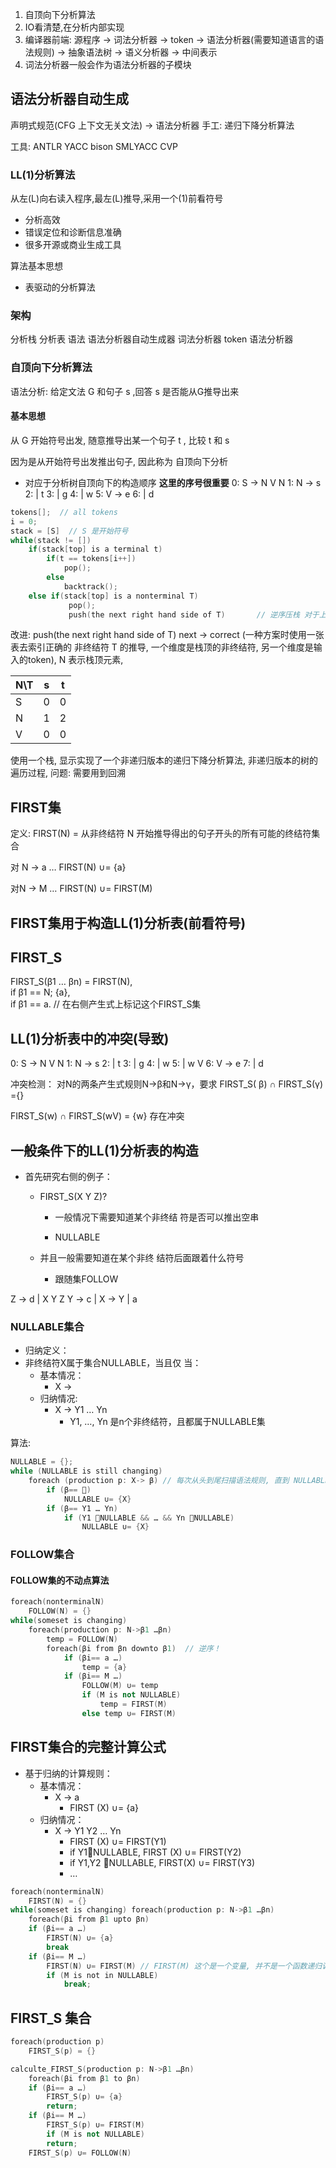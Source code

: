 1. 自顶向下分析算法
2. IO看清楚,在分析内部实现
3. 编译器前端: 源程序 -> 词法分析器 -> token -> 语法分析器(需要知道语言的语法规则) -> 抽象语法树 -> 语义分析器 -> 中间表示
4. 词法分析器一般会作为语法分析器的子模块
   

## 语法分析器自动生成
声明式规范(CFG 上下文无关文法) -> 语法分析器
手工: 递归下降分析算法

工具: ANTLR YACC bison SMLYACC CVP

### LL(1)分析算法
从左(L)向右读入程序,最左(L)推导,采用一个(1)前看符号
* 分析高效
* 错误定位和诊断信息准确
* 很多开源或商业生成工具

算法基本思想
* 表驱动的分析算法

### 架构
分析栈  分析表 语法 语法分析器自动生成器 词法分析器 token  语法分析器

### 自顶向下分析算法
语法分析: 给定文法 G 和句子 s ,回答 s 是否能从G推导出来

#### 基本思想
从 G 开始符号出发, 随意推导出某一个句子 t , 比较 t 和 s 

因为是从开始符号出发推出句子, 因此称为 自顶向下分析
* 对应于分析树自顶向下的构造顺序
**这里的序号很重要**
0: S -> N V N
1: N -> s
2:    | t
3:    | g
4:    | w
5: V -> e
6:    | d

```c
tokens[];  // all tokens
i = 0;
stack = [S]  // S 是开始符号
while(stack != [])
    if(stack[top] is a terminal t)
        if(t == tokens[i++])
            pop();
        else 
            backtrack();
    else if(stack[top] is a nonterminal T)
             pop();
             push(the next right hand side of T)       // 逆序压栈 对于上面的 CFG (Context Free Grammar), 第一次压入的是 底(N2  V N1)顶
```
改进: 
push(the next right hand side of T)   next -> correct (一种方案时使用一张表去索引正确的 非终结符 T 的推导, 一个维度是栈顶的非终结符, 另一个维度是输入的token), N 表示栈顶元素, 

N\T | s | t
---------|----------|---------
 S | 0 | 0
 N | 1 | 2
 V | 0 | 0


使用一个栈, 显示实现了一个非递归版本的递归下降分析算法, 非递归版本的树的遍历过程, 
问题:
需要用到回溯


## FIRST集
定义:
FIRST(N) = 从非终结符 N 开始推导得出的句子开头的所有可能的终结符集合

对 N -> a … 
FIRST(N) ∪= {a}

对N -> M … 
FIRST(N) ∪= FIRST(M)

## FIRST集用于构造LL(1)分析表(前看符号)

## FIRST_S
FIRST_S(β1 … βn) = FIRST(N),    
if β1 == N; {a},         
if β1 == a. // 在右侧产生式上标记这个FIRST_S集

## LL(1)分析表中的冲突(导致)
0: S -> N V N 
1: N -> s 
2:    | t 
3:    | g 
4:    | w 
5:    | w V 
6: V -> e 
7:    | d

冲突检测：
对N的两条产生式规则N->β和N->γ，要求 
FIRST_S( β) ∩ FIRST_S(γ) ={}

FIRST_S(w) ∩ FIRST_S(wV) = {w} 存在冲突

## 一般条件下的LL(1)分析表的构造
* 首先研究右侧的例子：
 
  * FIRST_S(X Y Z)?
 
    * 一般情况下需要知道某个非终结 符是否可以推出空串
 
    * NULLABLE
 
  * 并且一般需要知道在某个非终 结符后面跟着什么符号
 
    * 跟随集FOLLOW

Z -> d 
   | X Y Z 
Y -> c 
   | 
X -> Y 
   | a

### NULLABLE集合
* 归纳定义：
* 非终结符X属于集合NULLABLE，当且仅 当：
  * 基本情况：
    * X -> 
  * 归纳情况:
    * X -> Y1 … Yn
      * Y1, …, Yn 是n个非终结符，且都属于NULLABLE集

算法:
```c
NULLABLE = {};
while (NULLABLE is still changing)
    foreach (production p: X-> β) // 每次从头到尾扫描语法规则, 直到 NULLABLE 集合不再变化, 不动点算法
        if (β== ) 
            NULLABLE ∪= {X} 
        if (β== Y1 … Yn) 
            if (Y1 NULLABLE && … && Yn NULLABLE) 
                NULLABLE ∪= {X}
```

### FOLLOW集合
#### FOLLOW集的不动点算法
```c++
foreach(nonterminalN) 
    FOLLOW(N) = {}
while(someset is changing) 
    foreach(production p: N->β1 …βn)
        temp = FOLLOW(N) 
        foreach(βi from βn downto β1)  // 逆序！
            if (βi== a …) 
                temp = {a} 
            if (βi== M …) 
                FOLLOW(M) ∪= temp 
                if (M is not NULLABLE) 
                    temp = FIRST(M) 
                else temp ∪= FIRST(M)
```
## FIRST集合的完整计算公式
* 基于归纳的计算规则：
  * 基本情况：
    * X -> a
      * FIRST (X)  ∪=  {a}
  * 归纳情况：
    * X -> Y1 Y2 … Yn
      * FIRST (X)  ∪=  FIRST(Y1)
      * if Y1NULLABLE, FIRST (X) ∪=  FIRST(Y2)
      * if Y1,Y2 NULLABLE, FIRST(X) ∪=  FIRST(Y3) 
      * …

```c
foreach(nonterminalN) 
    FIRST(N) = {}
while(someset is changing) foreach(production p: N->β1 …βn)
    foreach(βi from β1 upto βn)
    if (βi== a …) 
        FIRST(N) ∪= {a} 
        break 
    if (βi== M …) 
        FIRST(N) ∪= FIRST(M) // FIRST(M) 这个是一个变量, 并不是一个函数递归调用
        if (M is not in NULLABLE) 
            break;
```

## FIRST_S 集合
```c++
foreach(production p) 
    FIRST_S(p) = {}

calculte_FIRST_S(production p: N->β1 …βn)
    foreach(βi from β1 to βn)
    if (βi== a …) 
        FIRST_S(p) ∪= {a} 
        return; 
    if (βi== M …) 
        FIRST_S(p) ∪= FIRST(M) 
        if (M is not NULLABLE) 
        return; 
    FIRST_S(p) ∪= FOLLOW(N)
```






